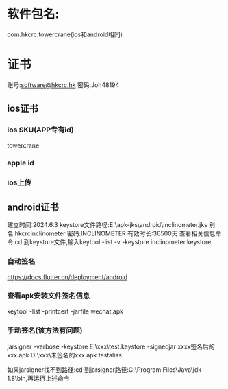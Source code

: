 # 软件包名:
com.hkcrc.towercrane(ios和android相同)
# 证书
账号:software@hkcrc.hk
密码:Joh48194
## ios证书

### ios SKU(APP专有id)
towercrane
### apple id

### ios上传

## android证书
建立时间:2024.6.3
keystore文件路径:E:\apk-jks\android\inclinometer.jks
别名:hkcrcinclinometer
密码:INCLINOMETER
有效时长:36500天
查看相关信息命令:cd 到keystore文件,输入keytool -list -v -keystore inclinometer.keystore
### 自动签名
https://docs.flutter.cn/deployment/android
### 查看apk安装文件签名信息
keytool -list -printcert -jarfile wechat.apk
### 手动签名(该方法有问题)
jarsigner -verbose -keystore E:\xxx\test.keystore  -signedjar
 xxxx签名后的xxx.apk D:\xxx\未签名的xxx.apk  testalias
 
 如果jarsigner找不到路径:cd 到jarsigner路径:C:\Program Files\Java\jdk-1.8\bin,再运行上述命令


